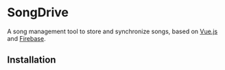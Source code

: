 # SongDrive

A song management tool to store and synchronize songs, based on [Vue.js](vuejs.org/) and [Firebase](firebase.google.com/).

## Installation